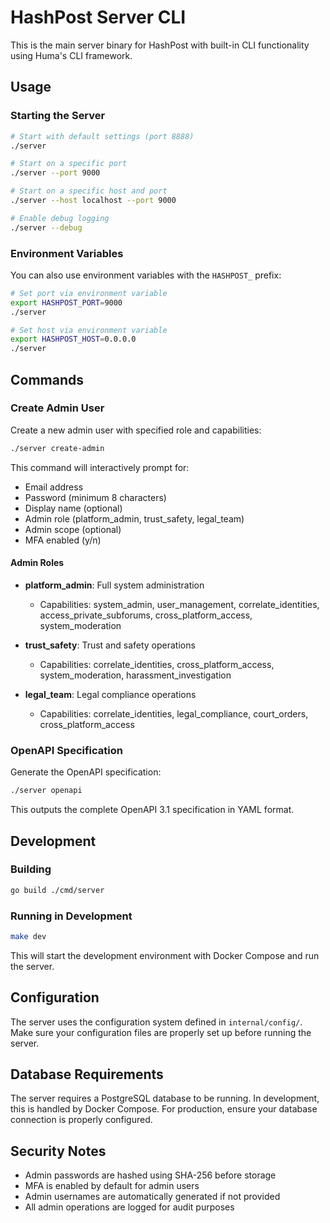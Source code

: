 # HashPost Server CLI

This is the main server binary for HashPost with built-in CLI functionality using Huma's CLI framework.

## Usage

### Starting the Server

```bash
# Start with default settings (port 8888)
./server

# Start on a specific port
./server --port 9000

# Start on a specific host and port
./server --host localhost --port 9000

# Enable debug logging
./server --debug
```

### Environment Variables

You can also use environment variables with the `HASHPOST_` prefix:

```bash
# Set port via environment variable
export HASHPOST_PORT=9000
./server

# Set host via environment variable
export HASHPOST_HOST=0.0.0.0
./server
```

## Commands

### Create Admin User

Create a new admin user with specified role and capabilities:

```bash
./server create-admin
```

This command will interactively prompt for:
- Email address
- Password (minimum 8 characters)
- Display name (optional)
- Admin role (platform_admin, trust_safety, legal_team)
- Admin scope (optional)
- MFA enabled (y/n)

#### Admin Roles

- **platform_admin**: Full system administration
  - Capabilities: system_admin, user_management, correlate_identities, access_private_subforums, cross_platform_access, system_moderation

- **trust_safety**: Trust and safety operations
  - Capabilities: correlate_identities, cross_platform_access, system_moderation, harassment_investigation

- **legal_team**: Legal compliance operations
  - Capabilities: correlate_identities, legal_compliance, court_orders, cross_platform_access

### OpenAPI Specification

Generate the OpenAPI specification:

```bash
./server openapi
```

This outputs the complete OpenAPI 3.1 specification in YAML format.

## Development

### Building

```bash
go build ./cmd/server
```

### Running in Development

```bash
make dev
```

This will start the development environment with Docker Compose and run the server.

## Configuration

The server uses the configuration system defined in `internal/config/`. Make sure your configuration files are properly set up before running the server.

## Database Requirements

The server requires a PostgreSQL database to be running. In development, this is handled by Docker Compose. For production, ensure your database connection is properly configured.

## Security Notes

- Admin passwords are hashed using SHA-256 before storage
- MFA is enabled by default for admin users
- Admin usernames are automatically generated if not provided
- All admin operations are logged for audit purposes 